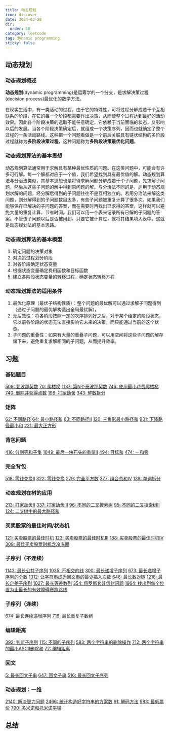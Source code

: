 ```yaml
---
title: 动态规划
icon: discover
date: 2024-03-28
dir:
  order: 10
category: leetcode
tag: dynamic programming
sticky: false
---
```


## 动态规划
### 动态规划概述
**动态规划**(dynamic programming)是运筹学的一个分支，是求解决策过程(decision process)最优化的数学方法。

在现实生活中，有一类活动的过程，由于它的特殊性，可将过程分解成若干个互相联系的阶段，在它的每一个阶段都需要作出决策，从而使整个过程达到最好的活动效果。因此各个阶段决策的选取不能任意确定，它依赖于当前面临的状态，又影响以后的发展。当各个阶段决策确定后，就组成一个决策序列，因而也就确定了整个过程的一条活动路线。这种把一个问题看做是一个前后关联具有链状结构的多阶段过程就称为**多阶段决策过程**，这种问题称为**多阶段决策最优化问题**。

### 动态规划算法的基本思想
动态规划算法通常用于求解具有某种最优性质的问题。在这类问题中，可能会有许多可行解。每一个解都对应于一个值，我们希望找到具有最优值的解。动态规划算法与分治法类似，其基本思想也是将待求解问题分解成若干个子问题，先求解子问题，然后从这些子问题的解中得到原问题的解。与分治法不同的是，适用于动态规划求解的问题，经分解后得到的子问题往往不是互相独立的。若用分治法来解这类问题，则分解得到的子问题数目太多，有些子问题被重复计算了很多次。如果我们能够保存已解决的子问题的答案，而在需要时再找出已求得的答案，这样就可以避免大量的重复计算，节省时间。我们可以用一个表来记录所有已解的子问题的答案。不管该子问题以后是否被用到，只要它被计算过，就将其结果填入表中。这就是动态规划法的基本思路。

### 动态规划算法的基本模型
1. 确定问题的决策对象
2. 对决策过程划分阶段
3. 对各阶段确定状态变量
4. 根据状态变量确定费用函数和目标函数
5. 建立各阶段状态变量的转移过程，确定状态转移方程

### 动态规划算法的适用条件
1. 最优化原理（最优子结构性质）：整个问题的最优解可以通过求解子问题得到（通过子问题的最优解构造出全局最优解）。
2. 无后效性：将各阶段按照一定的次序排列好之后，对于某个给定的阶段状态，它以前各阶段的状态无法直接影响它未来的决策，而只能通过当前的这个状态。
3. 子问题的重叠性：如果有大量的重叠子问题，可以用空间将这些子问题的解存储下来，避免重复求解相同的子问题，从而提升效率。


## 习题
### 基础题目
[509: 斐波那契数](509_fibonacci_number.md)
[70: 爬楼梯](70_climbing_stairs.md)
[1137: 第N个泰波那契数](1137_nth_tribonacci_number.md)
[746: 使用最小花费爬楼梯](746_min_cost_climbing_stairs.md)
[740: 删除并获得点数](740_delete_and_earn.md)
[198: 打家劫舍](198_house_robber.md)
[343: 整数拆分](343_integer_break.md)

### 矩阵
[62: 不同路径](62_unique_paths.md)
[64: 最小路径和]()
[63: 不同路径II]()
[120: 三角形最小路径和]()
[931: 下降路径最小和]()
[221: 最大正方形]()

### 背包问题
[416: 分割等和子集]()
[1049: 最后一块石头的重量II]()
[494: 目标和]()
[474: 一和零]()

### 完全背包
[518: 零钱兑换II]()
[322: 零钱兑换]()
[279: 完全平方数]()
[377: 组合总和IV]()
[139: 单词拆分]()

### 动态规划在树的应用
[213: 打家劫舍II]()
[337: 打家劫舍III]()
[96: 不同的二叉搜索树]()
[95: 不同的二叉搜索树II]()
[124: 二叉树中的最大路径和]()

### 买卖股票的最佳时间/状态机
[121: 买卖股票的最佳时机]()
[123: 买卖股票的最佳时机III]()
[188: 买卖股票的最佳时机IV]()
[309: 最佳买卖股票时机含冷冻期]()

### 子序列（不连续）
[1143: 最长公共子序列]()
[1035: 不相交的线]()
[300: 最长递增子序列]()
[673: 最长递增子序列的个数]()
[1312: 让字符串成为回文串的最少插入次数]()
[646: 最长数对链]()
[1218: 最长定差子序列]()
[1027: 最长等差数列]()
[354: 俄罗斯套娃信封问题]()
[1964: 找出到每个位置为止最长的有效障碍赛跑路线]()

### 子序列（连续）
[674: 最长连续递增序列]()
[718: 最长重复子数组]()

### 编辑距离
[392: 判断子序列]()
[115: 不同的子序列]()
[583: 两个字符串的删除操作]()
[712: 两个字符串的最小ASCII删除和]()
[72: 编辑距离]()

### 回文
[5: 最长回文子串]()
[647: 回文子串]()
[516: 最长回文子序列]()

### 动态规划：一维
[2140: 解决智力问题]()
[2466: 统计构造好字符串的方案数]()
[91: 解码方法]()
[983: 最低票价]()
[790: 多米诺和托米诺平铺]()


## 总结
